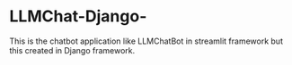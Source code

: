 # LLMChat-Django-
This is the chatbot application like LLMChatBot in streamlit framework but this created in Django framework.
